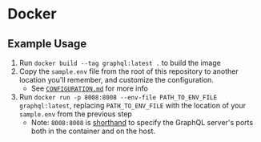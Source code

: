 # Docker

## Example Usage

1. Run `docker build --tag graphql:latest .` to build the image
2. Copy the `sample.env` file from the root of this repository to another location you'll remember, and customize the configuration.
    - See [`CONFIGURATION.md`](CONFIGURATION.md) for more info
3. Run `docker run -p 8008:8008 --env-file PATH_TO_ENV_FILE graphql:latest`, replacing `PATH_TO_ENV_FILE` with the location of your `sample.env` from the previous step
    - Note: `8008:8008` is [shorthand](https://docs.docker.com/engine/reference/commandline/run/#publish-or-expose-port--p---expose) to specify the GraphQL server's ports both in the container and on the host.
